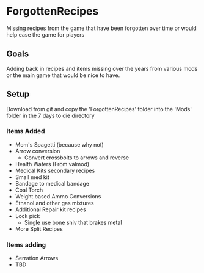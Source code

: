 # ForgottenRecipes
Missing recipes from the game that have been forgotten over time or would help ease the game for players

## Goals
Adding back in recipes and items missing over the years from various mods or the main game that would be nice to have. 

## Setup
Download from git and copy the 'ForgottenRecipes' folder into the 'Mods' folder in the 7 days to die directory

### Items Added

* Mom's Spagetti (because why not)
* Arrow conversion
	* Convert crossbolts to arrows and reverse
* Health Waters (From valmod)
* Medical Kits secondary recipes
* Small med kit
* Bandage to medical bandage
* Coal Torch
* Weight based Ammo Conversions
* Ethanol and other gas mixtures
* Additional Repair kit recipes
* Lock pick
	* Single use bone shiv that brakes metal
* More Split Recipes

  
### Items adding

* Serration Arrows
* TBD